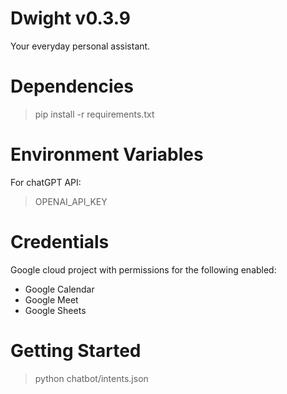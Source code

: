 # Dwight v0.3.9

Your everyday personal assistant.

# Dependencies

> pip install -r requirements.txt

# Environment Variables

For chatGPT API:
> OPENAI_API_KEY

# Credentials

Google cloud project with permissions for the following enabled:

- Google Calendar
- Google Meet
- Google Sheets

# Getting Started

> python chatbot/intents.json